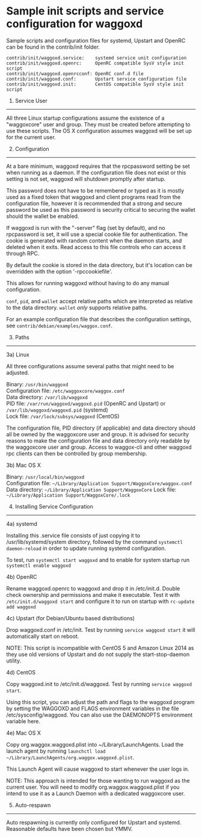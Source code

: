 Sample init scripts and service configuration for waggoxd
==========================================================

Sample scripts and configuration files for systemd, Upstart and OpenRC
can be found in the contrib/init folder.

    contrib/init/waggoxd.service:    systemd service unit configuration
    contrib/init/waggoxd.openrc:     OpenRC compatible SysV style init script
    contrib/init/waggoxd.openrcconf: OpenRC conf.d file
    contrib/init/waggoxd.conf:       Upstart service configuration file
    contrib/init/waggoxd.init:       CentOS compatible SysV style init script

1. Service User
---------------------------------

All three Linux startup configurations assume the existence of a "waggoxcore" user
and group.  They must be created before attempting to use these scripts.
The OS X configuration assumes waggoxd will be set up for the current user.

2. Configuration
---------------------------------

At a bare minimum, waggoxd requires that the rpcpassword setting be set
when running as a daemon.  If the configuration file does not exist or this
setting is not set, waggoxd will shutdown promptly after startup.

This password does not have to be remembered or typed as it is mostly used
as a fixed token that waggoxd and client programs read from the configuration
file, however it is recommended that a strong and secure password be used
as this password is security critical to securing the wallet should the
wallet be enabled.

If waggoxd is run with the "-server" flag (set by default), and no rpcpassword is set,
it will use a special cookie file for authentication. The cookie is generated with random
content when the daemon starts, and deleted when it exits. Read access to this file
controls who can access it through RPC.

By default the cookie is stored in the data directory, but it's location can be overridden
with the option '-rpccookiefile'.

This allows for running waggoxd without having to do any manual configuration.

`conf`, `pid`, and `wallet` accept relative paths which are interpreted as
relative to the data directory. `wallet` *only* supports relative paths.

For an example configuration file that describes the configuration settings,
see `contrib/debian/examples/waggox.conf`.

3. Paths
---------------------------------

3a) Linux

All three configurations assume several paths that might need to be adjusted.

Binary:              `/usr/bin/waggoxd`  
Configuration file:  `/etc/waggoxcore/waggox.conf`  
Data directory:      `/var/lib/waggoxd`  
PID file:            `/var/run/waggoxd/waggoxd.pid` (OpenRC and Upstart) or `/var/lib/waggoxd/waggoxd.pid` (systemd)  
Lock file:           `/var/lock/subsys/waggoxd` (CentOS)  

The configuration file, PID directory (if applicable) and data directory
should all be owned by the waggoxcore user and group.  It is advised for security
reasons to make the configuration file and data directory only readable by the
waggoxcore user and group.  Access to waggox-cli and other waggoxd rpc clients
can then be controlled by group membership.

3b) Mac OS X

Binary:              `/usr/local/bin/waggoxd`  
Configuration file:  `~/Library/Application Support/WaggoxCore/waggox.conf`  
Data directory:      `~/Library/Application Support/WaggoxCore`
Lock file:           `~/Library/Application Support/WaggoxCore/.lock`

4. Installing Service Configuration
-----------------------------------

4a) systemd

Installing this .service file consists of just copying it to
/usr/lib/systemd/system directory, followed by the command
`systemctl daemon-reload` in order to update running systemd configuration.

To test, run `systemctl start waggoxd` and to enable for system startup run
`systemctl enable waggoxd`

4b) OpenRC

Rename waggoxd.openrc to waggoxd and drop it in /etc/init.d.  Double
check ownership and permissions and make it executable.  Test it with
`/etc/init.d/waggoxd start` and configure it to run on startup with
`rc-update add waggoxd`

4c) Upstart (for Debian/Ubuntu based distributions)

Drop waggoxd.conf in /etc/init.  Test by running `service waggoxd start`
it will automatically start on reboot.

NOTE: This script is incompatible with CentOS 5 and Amazon Linux 2014 as they
use old versions of Upstart and do not supply the start-stop-daemon utility.

4d) CentOS

Copy waggoxd.init to /etc/init.d/waggoxd. Test by running `service waggoxd start`.

Using this script, you can adjust the path and flags to the waggoxd program by
setting the WAGGOXD and FLAGS environment variables in the file
/etc/sysconfig/waggoxd. You can also use the DAEMONOPTS environment variable here.

4e) Mac OS X

Copy org.waggox.waggoxd.plist into ~/Library/LaunchAgents. Load the launch agent by
running `launchctl load ~/Library/LaunchAgents/org.waggox.waggoxd.plist`.

This Launch Agent will cause waggoxd to start whenever the user logs in.

NOTE: This approach is intended for those wanting to run waggoxd as the current user.
You will need to modify org.waggox.waggoxd.plist if you intend to use it as a
Launch Daemon with a dedicated waggoxcore user.

5. Auto-respawn
-----------------------------------

Auto respawning is currently only configured for Upstart and systemd.
Reasonable defaults have been chosen but YMMV.
